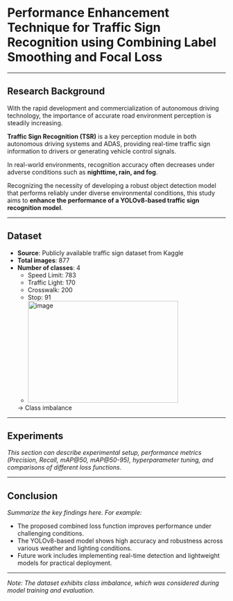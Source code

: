 # Performance Enhancement Technique for Traffic Sign Recognition using Combining Label Smoothing and Focal Loss

---

## Research Background
With the rapid development and commercialization of autonomous driving technology, the importance of accurate road environment perception is steadily increasing.

**Traffic Sign Recognition (TSR)** is a key perception module in both autonomous driving systems and ADAS, providing real-time traffic sign information to drivers or generating vehicle control signals.

In real-world environments, recognition accuracy often decreases under adverse conditions such as **nighttime, rain, and fog**.

Recognizing the necessity of developing a robust object detection model that performs reliably under diverse environmental conditions, this study aims to **enhance the performance of a YOLOv8-based traffic sign recognition model**.

---

## Dataset
- **Source**: Publicly available traffic sign dataset from Kaggle  
- **Total images**: 877  
- **Number of classes**: 4  
  - Speed Limit: 783  
  - Traffic Light: 170  
  - Crosswalk: 200  
  - Stop: 91
  - <img width="346" height="234" alt="image" src="https://github.com/user-attachments/assets/fc5caf95-4e25-4831-92ba-29b99318d944" />
  &rarr; Class imbalance


---

## Experiments
*This section can describe experimental setup, performance metrics (Precision, Recall, mAP@50, mAP@50-95), hyperparameter tuning, and comparisons of different loss functions.*

---

## Conclusion
*Summarize the key findings here. For example:*
- The proposed combined loss function improves performance under challenging conditions.
- The YOLOv8-based model shows high accuracy and robustness across various weather and lighting conditions.
- Future work includes implementing real-time detection and lightweight models for practical deployment.

---



*Note: The dataset exhibits class imbalance, which was considered during model training and evaluation.*
